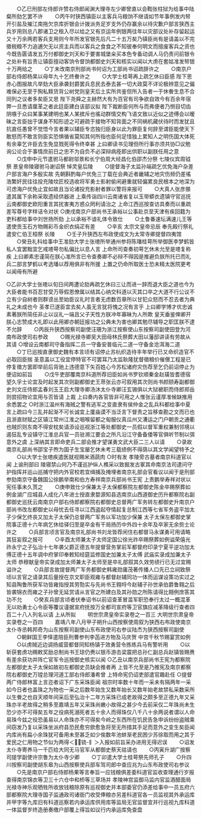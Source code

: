 <!-- { "loadSidebar": true } -->
　　○乙巳刑部左侍郎许赞右侍郎闻渊大理寺左少卿曾直以会鞫张柱狱为给事中陆粲所劾乞罢不许
　　○丙午时狭西镇臣以主客兵马粮饷不继请如节年事例发内帑开引盐及摧江南拖欠京库折银会计拨派务足岁支外仍存赢余以待灾歉户部言狭西主兵岁用则总八郡诸卫之租入尽以给之又有京运年例银两往年以灾部议处补存留起运又十万余两若客兵支用则今年所发官银先后凡二十五万矣乃镇臣尚有是请盖以不完徵税粮不力追逋欠无以资主兵而以客兵之食食之不知彼奉何明文而擅废客兵之资也今既告匮请发五万付都御史刘天和于要害城堡籴买本色专备动调人马仍责问前银令之处补有旨责让镇臣擅动客饷令督饷都御史刘天和核实以闻以大虏在套姑准发帑银十万两给之
　　○丁未改南京刑部尚书何诏为工部尚书诏疏辞许之
　　○南京户部右侍郎杨杲以母年九十乞终餋许之
　　○大学士桂萼再上疏乞休曰臣感  陛下恩赤心图报故凡举劾大臣承袭封爵罢兵息民去泰去甚一切大政莫不详论极辨意见之偏难保必无至于狥私黩货背公树党则皇天后土实所共鉴但所入告者一于休餋生息不合同列之议者多矣臣又思  陛下尧舜之主赫然大有为百官有司争欲自效今有百余年宿弊一旦悉请厘革之者此廷臣建白该部议拟  陛下裁断臣何所与而弗便者乃恻目切齿阴嗾于众曰某事某建明也某人某摈斥也徭动群情交构飞语文致以近似之迹傅会以暧昧之言臣拙于谋身不知形迹之可避疏于接物不知背面之不同祸机藏伏待时而发犹且抗直任愚曾不觉悟今言者果以辅臣专恣独归臣身以此为罪臣复何辞至谓臣能使天下敢怒而不敢言则臣实恐惧循省莫知其何所指也臣何足惜独上累知人之明伤国大体死有余辜乞许臣去生免显戮死得令终幸甚  上曰卿读书见理但所行事亦须共协□议勉询公论合于事情庶前日之忠不为自负不必深辩病痊即出供职以副朕任用之意
　　○戊申中元节遣驸马都尉邬景和长宁伯周大经昌化伯邵杰分祭  七陵仪宾周钺祭  景皇帝陵寝驸马谢诏祭  悼灵皇后陵
　　○提督海子太监孙端疏乞优免海户杂差户部言海户多殷实故  先朝斟酌每户优免三丁载在会典近者畿辅之地灾伤频仍差徭浩繁奸民往往投充陵坟匠校选收将军勇士影射偷闲避重就轻偏累良民根本之地深为可虑海户优免止宜如故且当论诸投充影射者罪以警将来报可
　　○大真人张彦頨遣其属下余称采取遗经供器进  上乘传诣四川云南诸省复以玉带蟒衣遗镇守官巡抚云南都御史欧阳重言其扰害夷方惑众罔利请治之  上命江西巡按查访具奏而以重疏差写尊号字样诘令对状
○庚戌南京户部尚书王承裕以公事赴京至天津有疾回籍为吏科都给事中刘世扬所劾  上以承裕不谙礼体令致仕
　　○土鲁番速坛满速儿王等遣使贡玉石方物赐彩币金织衣绢疋有差
　　○辛亥  太宗文皇帝忌辰  奉先殿行祭礼遣安仁伯王桓祭  长陵
　　○壬子升狭西左布政使成文为太常寺卿提督四夷馆
　　○癸丑礼科给事中王准劾大学士张璁所举通州参将陈璠桂萼所举御医李梦鹤皆私人宜罢黜宜乞戒璁萼勿私偏比以息人言  上命所司查奏初萼乞休未允至是璁复称疾  上曰卿素忠谨简在朕心准所言已令查奏卿不必辩不得因是推避负朕所托已而礼兵二部言梦鹤以考选璠以荐用俱非有所援  上置之仍命所取医士恐未精太医院更考以闻毋有所避

○乙卯大学士张璁以旬日间两遭论劾再疏乞休曰三让而进一辞而退大臣之道也今为大臣者能书百忍甘受万辱假恩僚属以结其心纳交科道以灭其口卒之大道不行公议不立有少自树者则群谤丛至始臣议礼时言者无虑数百章所以甘犯众怒而不忍去者为典礼之未成也今  圣孝已遂臣宜去矣人虽无言犹将愧之况有言乎  上曰卿学博才优忠诚素著朕所简任非止以议礼一端且父子天性方朕冲年寡昧为人所欺  皇天垂鉴俾卿开朕心志赞成大礼即以此用卿亦朝廷报功之公典未为害也卿其勉尽辅导之职匡朕不逮不允辞
　　○丙辰升狭西按察司副使汪珊为浙江按察使山东按察司副使田登为河南布政使司右参政
　　○赐光禄寺卿吴大田母林氏祭葬大田以藩邸讲读有劳故从其请
○增设云南都司守备指挥二员一守备安普临元二道一守备金沧洱海二道
　　○丁巳巡按直隶御史魏有本言顷有诏停止苏杭织造待丰年举行已又命织造官不必取回臣揣  圣意盖以工役宜停特官不可罢耳乃太监耿隆犹督徵粮价催儧工程是已停复徵方罢即举前后背驰上违德意下矢百姓心今苏松诸府灾伤荐至乞仍前诏停止为便诏如前旨
　　○戊午吏部覆南京科道所荐旧臣如尚书罗钦顺秦金赵璜皆耆德宿望久孚士论宜及时起发其次则副都御史王荩张云亦可叙用其次则尚书颜颐寿副都御史刘文庄侍郎孟春刘玉王启大理寺卿汤沐太仆寺卿汪玄锡俱以大狱褫职而侍郎郑岳则尝招物论宜用与否皆请  上裁  上曰奏内各官皆非可用之人惟张云谨厚准候缺推用余悉罢之
○时浙江温州有海贼之警有逃军之变直隶有侯仲金之乱兵科都给事中夏言上疏曰今三乱并起渐不可长诚宜上廑庙谟不当泛言下督责之旨移查勘之文而已也且浙直财赋之区镇江常州江淮之咽喉留都之甸服仪真瓜州又漕运之门户朝贡之通衢也贼炽则东南不得安枕矣请添设巡视浙江等处都御史一员假以督军重权兼制邻境以遏狂乱专设镇守江淮总兵官一员驻濒江要会之所凡沿江守备备倭等官俱听节制以弭意外之虞  上深纳其言即命吏兵二部会推才望谋勇文武大臣二三人以请
　　○录故南京礼部尚书邵宝子煦为国子生宝屡乞休未考三载绩例不得荫以其文学闻望特予之
　　○以大学士张璁疾遣医就视赐米酒蔬肉
○时有发  孝陵旁古墓者南京科道官以闻  上谕刑部曰  陵寝禁山何乃不谨巡护纵人樵采以致掘发古冢其命南京法司逮问守护指挥并巡山巡捕守把内外官校若宜缉捕及掩埋者南京礼部会官看议以闻于是刑部参劾南京守备魏国公徐鹏举南和伯方寿祥南京兵部尚书王宪  上责鹏举寿祥对状以宪任事未久贳之
　　○庚申致仕少保兼太子太保都察院左都御史陈金卒赐祭葬如例金湖广应城县人成化八年进士授直隶婺源知县选南京山西道御史历升都察院右副都御史巡抚云南南京户部右侍郎都察院右都御史总督两广军务转左都御史升南京户部尚书改左都御史以母忧去任寻以江西盗起夺情起复总制江西等七省军务盗平加太子少保乞终丧又加太子太保仍总督两广军务以军功加少保兼
太子太保左都御史掌院事正德十六年病乞休给驿归至是卒金有干局扬历中外四十余年及卒家无余赀士论许之
　　○兵部言顷言官及南京礼部尚书刘龙皆荐闲住右都督马永谋勇可用请略其狂妄叙之报可
　　○辛酉太师兼太子太师定国公徐光祚卒赐祭葬如例谥荣僖光祚永宁之子弘治十七年袭父爵正德五年提督营务掌前军都督府印录宁夏平逆功加太傅正德十五年调中府掌印奉敕知经筵监修国史加兼太子太傅  武庙实录成加兼太子太师  恭穆献皇帝实录成加太师兼太子太师至是卒礼部叙其久效劳绩行已无过宜赐谥许之
　　○兵部言故提督两广军务都御史韩雍勋庸茂著传播人口先已立祠致祭顷以言官之请录其后量授在京文职臣观雍与都督赵辅同功一体而运谋设策功实过之知县陶鲁所获军功皆雍指授其劳勚实与先尚书王翱埒今赵辅子孙世承伯爵鲁翱之后皆袭锦衣而雍之子孙曾无延赏请从言官之所建白及其孙勋之所陈请得比翱例庶答其功不允
　　○癸亥兵部言顷者伏奉诏书以前诏查革冒滥军职恐奉行太过一概混革无以劝勇士心令臣等覆议谨据宣府抚按万全都司宣府等卫官旗应减革降级行查者四百二十八人列名以请  上从所拟
　　明世宗肃皇帝实录卷之一百三
大明世宗肃皇帝实录卷之一百四
　　嘉靖八年八月甲子朔升山西按察使周叙为狭西右布政使南京太仆寺丞韩邦奇为山东按察司副使山东布政使司右参议陆杰为狭西按察司副使
　　○朝鲜国王李怿遣陪臣刑曹参判李菡进方物及马庆贺  中宫千秋节赐宴赏如例
　　○以虏贼近边调扬威营都督同知杨镇于效勇营令拣练兵马有警听用
　　○以斩获套虏功赐敕奖励总制尚书王琼仍赉以银币游击梁震把总孙仁副总兵赵镇皆赐赉有差余获功并阵亡官军令巡按御史核实以闻
○乙丑以南京兵部尚书王宪为都察院左都御史太子太保如故初左都御史员缺会推者再  上皆不允至是乃推宪及南京都察院右都御史万镗总理河道工部右侍郎潘希曾  上特命宪仍诏吏部遣官趣赴任
○提督两广侍郎林富上言迩者诏下广东采珠臣闻  祖宗时率数十年而一采未有隔两年一采如今日者也盖珠之为物也一采之后数年始生又数年始长又数年始老故禁私采数采所以生餋之也自天顺年间采后至弘治十二年方采珠已成老故得之颇多至正德九年又采珠亦半老故得之稍多至嘉靖五年又采珠尚嫩小故得之甚少今去前采仅二年珠尚未生恐少亦不可得矣五年之役病死溺死者五十余人而得珠仅八千八十余两说者谓以人命易珠今兹之役恐虽易以人命珠亦不可得矣今岭之东西所在饥民告急申诉纷纷盗贼乘间窃发乃复以采珠坐派府县恐民愈穷歛愈急将至无所措其手足而意外之变生矣臣闻内库尚有扁小余珠犹可备用未至甚乏如少俟数年池蚌渐老民困少苏徐取而用之其于爱民之仁用物之节似为两得＜锍-釒＞入报如前旨采办进用无得迟误
　　○诏发太仆寺寄养马一千匹给大同无马官军从都御史蔡天祜请也
　　○丙寅升湖广按察司提学副使许宗鲁为太仆寺少卿
　　○丁卯遣大学士桂萼祭先师孔子
　　○升四川按察司副使胡东皋为山西按察使兵部车驾司郎中查应兆为山东布政使司右参议
　　○先是南京户部右侍郎杨果等言奉旨一应钱粮俱差委科道官监收查理通行岁报查得南京锦衣等卫三十六仓中和桥等三草场并  孝陵神宫监御马监内官监酒醋面局光禄寺神乐观牺牲所收放钱粮除原有巡视御史并本部委官仍添差给事中一员五府六部都察院大理寺国子监通政司诸衙门收受俸粮亦另差科道官各一员监视其外承运库并甲字等九库旧有科道巡察若内承运库供用库等监局无官监督宜并行巡视九库科道一体监督岁终造册奏缴户部覆上得旨如议行内承运库免查盘
